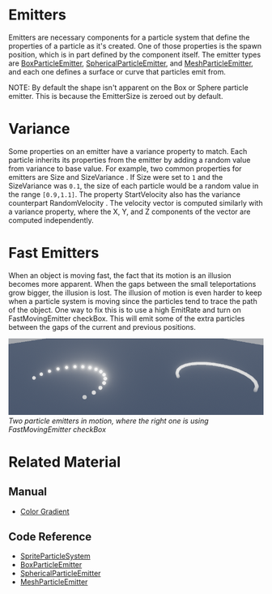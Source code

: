 # Emitters
Emitters are necessary components for a particle system that define the properties of a particle as it's created.  One of those properties is the spawn position, which is in part defined by the component itself.  The emitter types are [BoxParticleEmitter](https://github.com/PlasmaEngine/PlasmaDocs/tree/master/docs/C%2B%2B/code_reference/class_reference/boxparticleemitter.markdown), [SphericalParticleEmitter](https://github.com/PlasmaEngine/PlasmaDocs/tree/master/docs/C%2B%2B/code_reference/class_reference/sphericalparticleemitter.markdown), and [MeshParticleEmitter](https://github.com/PlasmaEngine/PlasmaDocs/tree/master/docs/C%2B%2B/code_reference/class_reference/meshparticleemitter.markdown), and each one defines a surface or curve that particles emit from.

NOTE: By default the shape isn't apparent on the Box or Sphere particle emitter.  This is because the EmitterSize  is zeroed out by default.

# Variance
Some properties on an emitter have a variance property to match.  Each particle inherits its properties from the emitter by adding a random value from variance to base value.  For example, two common properties for emitters are Size  and SizeVariance .  If Size  were set to `1` and the SizeVariance  was `0.1`, the size of each particle would be a random value in the range `[0.9,1.1]`.  The property StartVelocity  also has the variance counterpart RandomVelocity .  The velocity vector is computed similarly with a variance property, where the X, Y, and Z components of the vector are computed independently.

# Fast Emitters
When an object is moving fast, the fact that its motion is an illusion becomes more apparent.  When the gaps between the small teleportations grow bigger, the illusion is lost.  The illusion of motion is even harder to keep when a particle system is moving since the particles tend to trace the path of the object.  One way to fix this is to use a high EmitRate  and turn on FastMovingEmitter checkBox.  This will emit some of the extra particles between the gaps of the current and previous positions.

![ParticleSystems_FastMovingEmitter](https://raw.githubusercontent.com/PlasmaEngine/PlasmaDocs/master/media/46688.gif) *Two particle emitters in motion, where the right one is using FastMovingEmitter checkBox*

# Related Material
## Manual
- [Color Gradient](https://plasmaengine.github.io/PlasmaDocs/Manual/architecture/resources/colorgradient.markdown)

## Code Reference
- [SpriteParticleSystem](https://plasmaengine.github.io/PlasmaDocs/Manual//code_reference/class_reference/spriteparticlesystem.markdown)
- [BoxParticleEmitter](https://github.com/PlasmaEngine/PlasmaDocs/tree/master/docs/C%2B%2B/code_reference/class_reference/boxparticleemitter.markdown)
- [SphericalParticleEmitter](https://github.com/PlasmaEngine/PlasmaDocs/tree/master/docs/C%2B%2B/code_reference/class_reference/sphericalparticleemitter.markdown)
- [MeshParticleEmitter](https://github.com/PlasmaEngine/PlasmaDocs/tree/master/docs/C%2B%2B/code_reference/class_reference/meshparticleemitter.markdown)
 

 